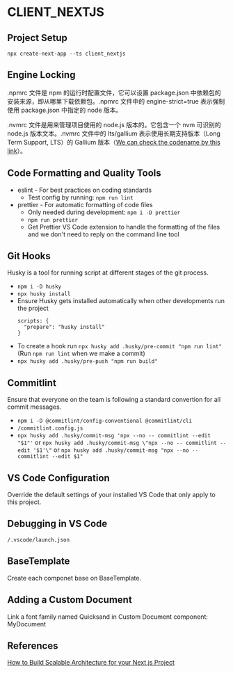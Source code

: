 # CLIENT_NEXTJS

## Project Setup

`npx create-next-app --ts client_nextjs`

## Engine Locking

.npmrc 文件是 npm 的运行时配置文件，它可以设置 package.json 中依赖包的安装来源，即从哪里下载依赖包。.npmrc 文件中的 engine-strict=true 表示强制使用 package.json 中指定的 node 版本。

.nvmrc 文件是用来管理项目使用的 node.js 版本的。它包含一个 nvm 可识别的 node.js 版本文本。.nvmrc 文件中的 lts/gallium 表示使用长期支持版本（Long Term Support, LTS）的 Gallium 版本（[We can check the codename by this link](https://github.com/nodejs/release#release-schedule)）。

## Code Formatting and Quality Tools

- eslint - For best practices on coding standards
  - Test config by running: `npm run lint`
- prettier - For automatic formatting of code files
  - Only needed during development: `npm i -D prettier`
  - `npm run prettier`
  - Get Prettier VS Code extension to handle the formatting of the files and we don't need to reply on the command line tool

## Git Hooks

Husky is a tool for running script at different stages of the git process.

- `npm i -D husky`
- `npx husky install`
- Ensure Husky gets installed automatically when other developments run the project
  ```
  scripts: {
    "prepare": "husky install"
  }
  ```
- To create a hook run `npx husky add .husky/pre-commit "npm run lint"` (Run `npm run lint` when we make a commit)
- `npx husky add .husky/pre-push "npm run build"`

## Commitlint

Ensure that everyone on the team is following a standard convertion for all commit messages.

- `npm i -D @commitlint/config-conventional @commitlint/cli`
- `/commitlint.config.js`
- `npx husky add .husky/commit-msg 'npx --no -- commitlint --edit "$1"'` or `npx husky add .husky/commit-msg \"npx --no -- commitlint --edit '$1'\"` or `npx husky add .husky/commit-msg "npx --no -- commitlint --edit $1"`

## VS Code Configuration

Override the default settings of your installed VS Code that only apply to this project.

## Debugging in VS Code

`/.vscode/launch.json`

## BaseTemplate

Create each componet base on BaseTemplate.

## Adding a Custom Document

Link a font family named Quicksand in Custom Document component: MyDocument

## References

[How to Build Scalable Architecture for your Next.js Project](https://dev.to/alexeagleson/how-to-build-scalable-architecture-for-your-nextjs-project-2pb7)
